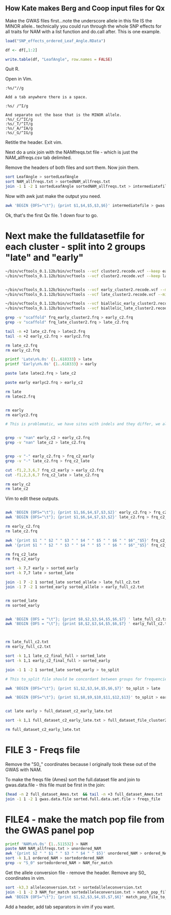 ## How Kate makes Berg and Coop input files for Qx

Make the GWAS files first...note the underscore allele in this file IS the MINOR allele.. technically you could run through the whole SNP effects for all traits for NAM with a list function and do.call after. This is one example.
```R
load("SNP_effects_ordered_Leaf_Angle.RData")

df <- df[,1:2]

write.table(df, "LeafAngle", row.names = FALSE)

```

Quit R.

Open in Vim. 
```vim
:%s/"//g

Add a tab anywhere there is a space.

:%s/ /^I/g

And separate out the base that is the MINOR allele.
:%s/_C/^IC/g
:%s/_T/^IT/g
:%s/_A/^IA/g
:%s/_G/^IG/g
```
Retitle the header. Exit vim.

Next do a unix join with the NAMfreqs.txt file - which is just the NAM_allfreqs.csv tab delimited.

Remove the headers of both files and sort them. Now join them.


```bash
sort LeafAngle > sortedLeafAngle
sort NAM_allfreqs.txt > sortedNAM_allfreqs.txt
join -1 1 -2 1 sortedLeafAngle sortedNAM_allfreqs.txt > intermediatefile
```

Now with awk just make the output you need. 

```bash
awk 'BEGIN {OFS="\t"}; {print $1,$4,$5,$3,$6}' intermediatefile > gwas.data.file
```

Ok, that's the first Qx file. 1 down four to go.

# Next make the fulldatasetfile for each cluster - split into 2 groups "late" and "early"

```bash
~/bin/vcftools_0.1.12b/bin/vcftools --vcf cluster2.recode.vcf --keep early_names_cluster2_Qx --recode --out early_cluster2
~/bin/vcftools_0.1.12b/bin/vcftools --vcf cluster2.recode.vcf --keep late_names_cluster2_Qx --recode --out late_cluster2


~/bin/vcftools_0.1.12b/bin/vcftools --vcf early_cluster2.recode.vcf --min-alleles 2 --max-alleles 2 --recode --out biallelic_early_cluster2
~/bin/vcftools_0.1.12b/bin/vcftools --vcf late_cluster2.recode.vcf --min-alleles 2 --max-alleles 2 --recode --out biallelic_late_cluster2

~/bin/vcftools_0.1.12b/bin/vcftools --vcf biallelic_early_cluster2.recode.vcf --freq --out frq_early_cluster2
~/bin/vcftools_0.1.12b/bin/vcftools --vcf biallelic_late_cluster2.recode.vcf --freq --out frq_late_cluster2

grep -v "scaffold" frq_early_cluster2.frq > early_c2.frq
grep -v "scaffold" frq_late_cluster2.frq > late_c2.frq

tail -n +2 late_c2.frq > latec2.frq
tail -n +2 early_c2.frq > earlyc2.frq

rm late_c2.frq
rm early_c2.frq

printf 'Late\n%.0s' {1..618333} > late
printf 'Early\n%.0s' {1..618333} > early

paste late latec2.frq > late_c2

paste early earlyc2.frq > early_c2

rm late
rm latec2.frq


rm early
rm earlyc2.frq

# This is problematic, we have sites with indels and they differ, we also have sites that have -nan (presumably ridiculously small freqencies)


grep -v "nan" early_c2 > early_c2.frq
grep -v "nan" late_c2 > late_c2.frq


grep -v "-" early_c2.frq > frq_c2_early
grep -v "-" late_c2.frq > frq_c2_late

cut -f1,2,3,6,7 frq_c2_early > early_c2.frq
cut -f1,2,3,6,7 frq_c2_late > late_c2.frq

rm early_c2
rm late_c2
```
 
Vim to edit these outputs.

```bash

awk 'BEGIN {OFS="\t"}; {print $1,$6,$4,$7,$3,$2}' early_c2.frq > frq_c2_early
awk 'BEGIN {OFS="\t"}; {print $1,$6,$4,$7,$3,$2}' late_c2.frq > frq_c2_late

rm early_c2.frq
rm late_c2.frq

awk '{print $1 " " $2 " " $3 " " $4 " " $5 " " $6 " " $6"_"$5}' frq_c2_late > late
awk '{print $1 " " $2 " " $3 " " $4 " " $5 " " $6 " " $6"_"$5}' frq_c2_early > early

rm frq_c2_late
rm frq_c2_early

sort -k 7,7 early > sorted_early
sort -k 7,7 late > sorted_late

join -1 7 -2 1 sorted_late sorted_allele > late_full_c2.txt
join -1 7 -2 1 sorted_early sorted_allele > early_full_c2.txt


rm sorted_late
rm sorted_early


awk 'BEGIN {OFS = "\t"}; {print $8,$2,$3,$4,$5,$6,$7} ' late_full_c2.txt > late_c2_final_full
awk 'BEGIN {OFS = "\t"}; {print $8,$2,$3,$4,$5,$6,$7} ' early_full_c2.txt > early_c2_final_full



rm late_full_c2.txt
rm early_full_c2.txt

sort -k 1,1 late_c2_final_full > sorted_late
sort -k 1,1 early_c2_final_full > sorted_early

join -1 1 -2 1 sorted_late sorted_early > to_split

# This to_split file should be concordant between groups for frequencies now. Use VIM to remove S0_

awk 'BEGIN {OFS="\t"}; {print $1,$2,$3,$4,$5,$6,$7}' to_split > late

awk 'BEGIN {OFS="\t"}; {print $1,$8,$9,$10,$11,$12,$13}' to_split > early


cat late early > full_dataset_c2_early_late.txt

sort -k 1,1 full_dataset_c2_early_late.txt > full_dataset_file_cluster2.txt

rm full_dataset_c2_early_late.txt
```



# FILE 3 - Freqs file

Remove the "S0_" coordinates because I originally took these out of the GWAS with NAM.

To make the freqs file (Ames) sort the full.dataset file and join to gwas.data.file - this file must be first in the join:

```bash
(head -n 2 full_dataset_Ames.txt  && tail -n +3 full_dataset_Ames.txt | sort) > sorted.full.data.set.file
join -1 1 -2 1 gwas.data.file sorted.full.data.set.file > freqs_file
```

# FILE4 - make the match pop file from the GWAS panel pop

```bash
printf 'NAM\n%.0s' {1..511532} > NAM
paste NAM NAM_allfreqs.txt > unordered_NAM
awk '{print $2 " " $1 " " $3 " " $4 " " $5}' unordered_NAM > ordered_NAM
sort -k 1,1 ordered_NAM > sortedordered_NAM
grep -v "S_0" sortedordered_NAM > NAM_for_match
```

Get the allele conversion file - remove the header. Remove any S0_ coordinates in vim.

```bash
sort -k3,3 alleleconversion.txt > sortedalleleconversion.txt
join -1 1 -2 3 NAM_for_match sortedalleleconversion.txt > match_pop_file_to_edit
awk 'BEGIN {OFS="\t"}; {print $1,$2,$3,$4,$5,$7,$6}' match_pop_file_to_edit > match_pop_file
```

Add a header, add tab separators in vim if you want.
